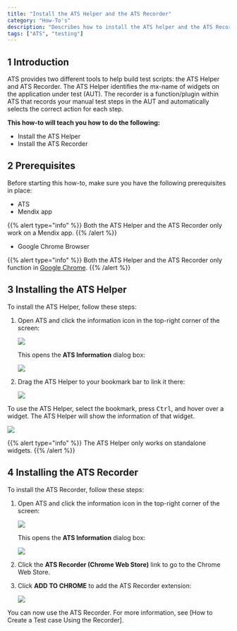 ```yaml
---
title: "Install the ATS Helper and the ATS Recorder"
category: "How-To's"
description: "Describes how to install the ATS helper and the ATS Recorder tool."
tags: ["ATS", "testing"]
---
```


## 1 Introduction

ATS provides two different tools to help build test scripts: the ATS Helper and ATS Recorder. The ATS Helper identifies the mx-name of widgets on the application under test (AUT). The recorder is a function/plugin within ATS that records your manual test steps in the AUT and automatically selects the correct action for each step.

**This how-to will teach you  how to do the following:**

* Install the ATS Helper
* Install the ATS Recorder

## 2 Prerequisites
Before starting this how-to, make sure you have the following prerequisites in place:

*  ATS
*  Mendix app

  {{% alert type="info" %}}
  Both the ATS Helper and the ATS Recorder only work on a Mendix app.
  {{% /alert %}}

*  Google Chrome Browser

  {{% alert type="info" %}}
  Both the ATS Helper and the ATS Recorder only function in [Google Chrome](https://www.google.com/chrome/browser/). 
  {{% /alert %}}

## 3 Installing the ATS Helper

To install the ATS Helper, follow these steps:

1.  Open ATS and click the information icon in the top-right corner of the screen:

    ![](/howtos/attachments/install-ats-helper-recorder/information-icon.png)

    This opens the **ATS Information** dialog box:
   
    ![](/howtos/attachments/install-ats-helper-recorder/ats-information-screen.png)

2.	Drag the ATS Helper to your bookmark bar to link it there:

    ![](/howtos/attachments/install-ats-helper-recorder/drag-drop-ats-helper.png)

To use the ATS Helper, select the bookmark, press <kbd>Ctrl</kbd>, and hover over a widget. The ATS Helper will show the information of that widget.

![](/howtos/attachments/install-ats-helper-recorder/ats-helper-widget.png)

{{% alert type="info" %}}
The ATS Helper only works on standalone widgets.
{{% /alert %}}

## 4 Installing the ATS Recorder

To install the ATS Recorder, follow these steps:

1.	Open ATS and click the information icon in the top-right corner of the screen:

    ![](/howtos/attachments/install-ats-helper-recorder/information-icon.png)
    
    This opens the **ATS Information** dialog box:
    
    ![](/howtos/attachments/install-ats-helper-recorder/ats-information-screen.png)

2.	Click the **ATS Recorder (Chrome Web Store)** link to go to the Chrome Web Store.
3.  Click **ADD TO CHROME** to add the ATS Recorder extension:

    ![](/howtos/attachments/install-ats-helper-recorder/add-ats-recorder.png)

You can now use the ATS Recorder. For more information, see [How to Create a Test case Using the Recorder].
